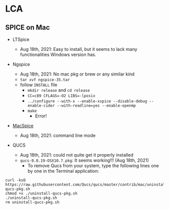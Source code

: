 # LCA



## SPICE on Mac

  * LTSpice
    * Aug 18th, 2021: Easy to install, but it seems to lack many functionalities Windows version has.

  * Ngspice
    * Aug 18th, 2021: No mac pkg or brew or any similar kind
    * ```tar xvf ngspice-35.tar```
    * follow ```INSTALL``` file
      * ```mkdir release``` and ```cd release``` 
      * ```CC=c89 CFLAGS=-O2 LIBS=-lposix```
      * ```../configure --with-x --enable-xspice --disable-debug --enable-cider --with-readline=yes --enable-openmp```
      * ```make```
        * Error! 

  * [MacSpice](https://www.macspice.com)
    * Aug 18th, 2021: command line mode
  
  * QUCS
    * Aug 18th, 2021: could not quite get it properly installed 
    * ```qucs-0.0.19-OSX10.7.pkg```: It seems working!!! (Aug 18th, 2021)
      * To remove Qucs from your system, type the following lines one by one in the Terminal application:
```
curl -ksO https://raw.githubusercontent.com/Qucs/qucs/master/contrib/mac/uninstall-qucs-pkg.sh
chmod +x ./uninstall-qucs-pkg.sh
./uninstall-qucs-pkg.sh
rm uninstall-qucs-pkg.sh
```

